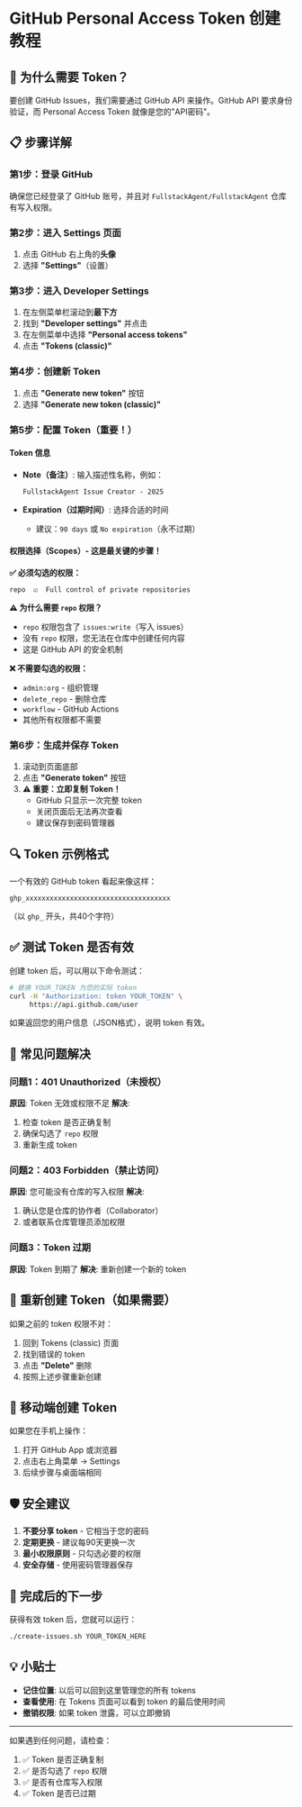# GitHub Personal Access Token 创建教程

## 🔐 为什么需要 Token？

要创建 GitHub Issues，我们需要通过 GitHub API 来操作。GitHub API 要求身份验证，而 Personal Access Token 就像是您的"API密码"。

## 📋 步骤详解

### 第1步：登录 GitHub
确保您已经登录了 GitHub 账号，并且对 `FullstackAgent/FullstackAgent` 仓库有写入权限。

### 第2步：进入 Settings 页面
1. 点击 GitHub 右上角的**头像**
2. 选择 **"Settings"**（设置）

### 第3步：进入 Developer Settings
1. 在左侧菜单栏滚动到**最下方**
2. 找到 **"Developer settings"** 并点击
3. 在左侧菜单中选择 **"Personal access tokens"**
4. 点击 **"Tokens (classic)"**

### 第4步：创建新 Token
1. 点击 **"Generate new token"** 按钮
2. 选择 **"Generate new token (classic)"**

### 第5步：配置 Token（重要！）

#### Token 信息
- **Note（备注）**: 输入描述性名称，例如：
  ```
  FullstackAgent Issue Creator - 2025
  ```

- **Expiration（过期时间）**: 选择合适的时间
  - 建议：`90 days` 或 `No expiration`（永不过期）

#### 权限选择（Scopes）- **这是最关键的步骤！**

**✅ 必须勾选的权限：**
```
repo  ☑️  Full control of private repositories
```

**⚠️ 为什么需要 `repo` 权限？**
- `repo` 权限包含了 `issues:write`（写入 issues）
- 没有 `repo` 权限，您无法在仓库中创建任何内容
- 这是 GitHub API 的安全机制

**❌ 不需要勾选的权限：**
- `admin:org` - 组织管理
- `delete_repo` - 删除仓库
- `workflow` - GitHub Actions
- 其他所有权限都不需要

### 第6步：生成并保存 Token
1. 滚动到页面底部
2. 点击 **"Generate token"** 按钮
3. **⚠️ 重要：立即复制 Token！**
   - GitHub 只显示一次完整 token
   - 关闭页面后无法再次查看
   - 建议保存到密码管理器

## 🔍 Token 示例格式

一个有效的 GitHub token 看起来像这样：
```
ghp_xxxxxxxxxxxxxxxxxxxxxxxxxxxxxxxxxxxx
```
（以 `ghp_` 开头，共40个字符）

## ✅ 测试 Token 是否有效

创建 token 后，可以用以下命令测试：

```bash
# 替换 YOUR_TOKEN 为您的实际 token
curl -H "Authorization: token YOUR_TOKEN" \
     https://api.github.com/user
```

如果返回您的用户信息（JSON格式），说明 token 有效。

## 🚨 常见问题解决

### 问题1：401 Unauthorized（未授权）
**原因**: Token 无效或权限不足
**解决**:
1. 检查 token 是否正确复制
2. 确保勾选了 `repo` 权限
3. 重新生成 token

### 问题2：403 Forbidden（禁止访问）
**原因**: 您可能没有仓库的写入权限
**解决**:
1. 确认您是仓库的协作者（Collaborator）
2. 或者联系仓库管理员添加权限

### 问题3：Token 过期
**原因**: Token 到期了
**解决**: 重新创建一个新的 token

## 🔄 重新创建 Token（如果需要）

如果之前的 token 权限不对：
1. 回到 Tokens (classic) 页面
2. 找到错误的 token
3. 点击 **"Delete"** 删除
4. 按照上述步骤重新创建

## 📱 移动端创建 Token

如果您在手机上操作：
1. 打开 GitHub App 或浏览器
2. 点击右上角菜单 → Settings
3. 后续步骤与桌面端相同

## 🛡️ 安全建议

1. **不要分享 token** - 它相当于您的密码
2. **定期更换** - 建议每90天更换一次
3. **最小权限原则** - 只勾选必要的权限
4. **安全存储** - 使用密码管理器保存

## 🎯 完成后的下一步

获得有效 token 后，您就可以运行：

```bash
./create-issues.sh YOUR_TOKEN_HERE
```

## 💡 小贴士

- **记住位置**: 以后可以回到这里管理您的所有 tokens
- **查看使用**: 在 Tokens 页面可以看到 token 的最后使用时间
- **撤销权限**: 如果 token 泄露，可以立即撤销

---

如果遇到任何问题，请检查：
1. ✅ Token 是否正确复制
2. ✅ 是否勾选了 `repo` 权限
3. ✅ 是否有仓库写入权限
4. ✅ Token 是否已过期